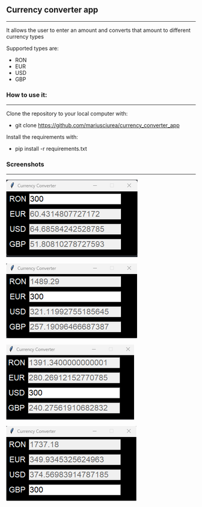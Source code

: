 ## Currency converter app

---

It allows the user to enter an amount and converts that amount to different
currency types

Supported types are: 
 - RON
 - EUR
 - USD
 - GBP

### How to use it:

---
Clone the repository to your local computer with:
- git clone https://github.com/mariusciurea/currency_converter_app

Install the requirements with:
- pip install -r requirements.txt


### Screenshots

---

![alt text][screenshot]

[screenshot]: ./images/application.png "Currency Converter"

![alt text][screenshot2]

[screenshot2]: ./images/application_2.png "Currency Converter"

![alt text][screenshot3]

[screenshot3]: ./images/application_3.png "Currency Converter"

![alt text][screenshot4]

[screenshot4]: ./images/application_4.png "Currency Converter"
